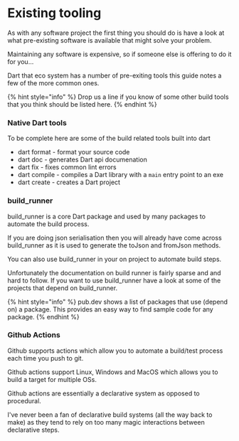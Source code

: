 # Existing tooling

As with any software project the first thing you should do is have a look at what pre-existing software is available that might solve your problem.

Maintaining any software is expensive, so if someone else is offering to do it for you...

Dart that eco system has a number of pre-exiting tools this guide notes a few of the more common ones.&#x20;

{% hint style="info" %}
Drop us a line if you know of some other build tools that you think should be listed here.
{% endhint %}

### Native Dart tools

To be complete here are some of the build related tools built into dart

* dart format - format your source code
* dart  doc - generates Dart api documenation
* dart fix - fixes common lint errors
* dart compile - compiles a Dart library with a `main` entry point to an exe
* dart create - creates a Dart project

### build\_runner

build\_runner is a core Dart package and used by many packages to automate the build process.

If you are doing json serialisation then you will already have come across build\_runner as it is used to generate the toJson and fromJson methods.

You can also use build\_runner in your on project to automate build steps.

Unfortunately the documentation on build runner is fairly sparse and and hard to follow. If you want to use build\_runner have a look at some of the projects that depend on build\_runner.&#x20;

{% hint style="info" %}
pub.dev shows a list of packages that use (depend on) a package. This provides an easy way to find sample code for any package.
{% endhint %}

### Github Actions

Github supports actions which allow you to automate a build/test process each time you push to git.

Github actions support Linux, Windows and MacOS which allows you to build a target for multiple OSs.

Github actions are essentially a declarative system as opposed to procedural.

I've never been a fan of declarative build systems (all the way back to make) as they tend to rely on too many magic interactions between declarative steps.

&#x20;
